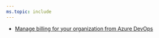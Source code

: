```yaml
---
ms.topic: include
---
```


- [Manage billing for your organization from Azure DevOps](#manage-billing-for-your-organization-from-azure-devops)
